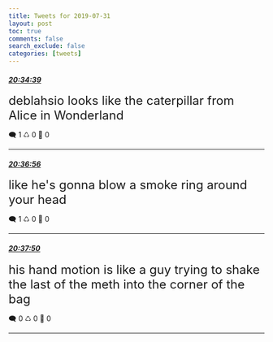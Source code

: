 ```yaml
---
title: Tweets for 2019-07-31
layout: post
toc: true
comments: false
search_exclude: false
categories: [tweets]
---
```



#### <a href = "https://twitter.com/deepfates/status/1156755090046197760">*20:34:39*</a>

<font size="5">deblahsio looks like the caterpillar from Alice in Wonderland</font>



🗨️ 1 ♺ 0 🤍  0   

---
    
#### <a href = "https://twitter.com/deepfates/status/1156755665911549953">*20:36:56*</a>

<font size="5">like he's gonna blow a smoke ring around your head</font>



🗨️ 1 ♺ 0 🤍  0   

---
    
#### <a href = "https://twitter.com/deepfates/status/1156755889971322880">*20:37:50*</a>

<font size="5">his hand motion is like a guy trying to shake the last of the meth into the corner of the bag</font>



🗨️ 0 ♺ 0 🤍  0   

---
    
            
